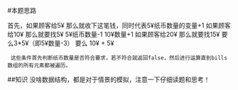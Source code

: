#本题思路

首先，如果顾客给5¥ 那么就收下这笔钱，同时代表5¥纸币数量的变量+1
     如果顾客给10¥ 那么就要找5¥ 5¥纸币数量-1 10¥数量+1
     如果顾客给20¥ 那么就要找15¥ 要么3*5¥（即5¥数量-3） 要么 10¥ + 5¥

     这些条件首先判断纸币数量是否符合要求，若不符合就返回false，然后进行运算直到bills数组的所有元素都被遍历。


##知识
没啥数据结构，都是对于情景的模拟，注意一下仔细读题和思考！